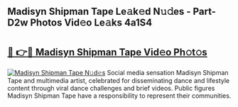 ## Madisyn Shipman Tape Le𝚊k𝚎d N𝚞𝚍es - Part-D2w Photos Vid𝚎o Le𝚊ks 4a1S4

# <h2><a href="http://fbb9i75.evod.top/?m=Madisyn+Shipman+Tape">🔗 👉🔴 Madisyn Shipman Tape Vid𝚎o Ph𝚘t𝚘s</a></h2>

[![Madisyn Shipman Tape N𝚞d𝚎s](https://i.imgur.com/8V9OHl7.gif)](http://fbb9i75.evod.top/?m=Madisyn+Shipman+Tape)
Social media sensation Madisyn Shipman Tape and multimedia artist, celebrated for disseminating dance and lifestyle content through viral dance challenges and brief videos. Public figures Madisyn Shipman Tape have a responsibility to represent their communities. 
